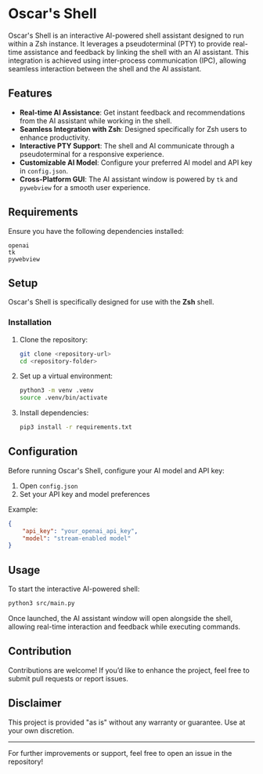 # Oscar's Shell

Oscar's Shell is an interactive AI-powered shell assistant designed to run within a Zsh instance. It leverages a pseudoterminal (PTY) to provide real-time assistance and feedback by linking the shell with an AI assistant. This integration is achieved using inter-process communication (IPC), allowing seamless interaction between the shell and the AI assistant.

## Features
- **Real-time AI Assistance**: Get instant feedback and recommendations from the AI assistant while working in the shell.
- **Seamless Integration with Zsh**: Designed specifically for Zsh users to enhance productivity.
- **Interactive PTY Support**: The shell and AI communicate through a pseudoterminal for a responsive experience.
- **Customizable AI Model**: Configure your preferred AI model and API key in `config.json`.
- **Cross-Platform GUI**: The AI assistant window is powered by `tk` and `pywebview` for a smooth user experience.

## Requirements
Ensure you have the following dependencies installed:
```
openai
tk
pywebview
```

## Setup
Oscar's Shell is specifically designed for use with the **Zsh** shell.

### Installation
1. Clone the repository:
   ```sh
   git clone <repository-url>
   cd <repository-folder>
   ```
2. Set up a virtual environment:
   ```sh
   python3 -m venv .venv
   source .venv/bin/activate
   ```
3. Install dependencies:
   ```sh
   pip3 install -r requirements.txt
   ```

## Configuration
Before running Oscar's Shell, configure your AI model and API key:
1. Open `config.json`
2. Set your API key and model preferences

Example:
```json
{
    "api_key": "your_openai_api_key",
    "model": "stream-enabled model"
}
```

## Usage
To start the interactive AI-powered shell:
```sh
python3 src/main.py
```

Once launched, the AI assistant window will open alongside the shell, allowing real-time interaction and feedback while executing commands.

## Contribution
Contributions are welcome! If you’d like to enhance the project, feel free to submit pull requests or report issues.

## Disclaimer
This project is provided "as is" without any warranty or guarantee. Use at your own discretion.

---

For further improvements or support, feel free to open an issue in the repository!


